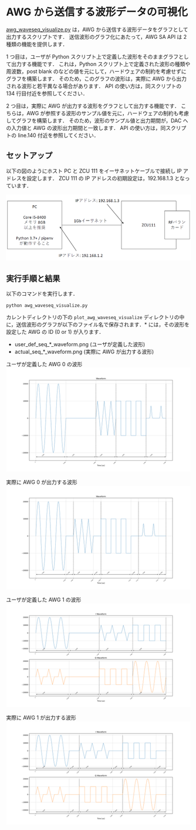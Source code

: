 # AWG から送信する波形データの可視化

[awg_waveseq_visualize.py](./awg_waveseq_visualize.py) は，AWG から送信する波形データをグラフとして出力するスクリプトです．
送信波形のグラフ化にあたって，AWG SA API は 2 種類の機能を提供します．

1 つ目は，ユーザが Python スクリプト上で定義した波形をそのままグラフとして出力する機能です．
これは，Python スクリプト上で定義された波形の種類や周波数，post blank のなどの値を元にして，ハードウェアの制約を考慮せずにグラフを構築します．
そのため，このグラフの波形は，実際に AWG から出力される波形と若干異なる場合があります．
API の使い方は，同スクリプトの 134 行目付近を参照してください．

2 つ目は，実際に AWG が出力する波形をグラフとして出力する機能です．
こちらは，AWG が参照する波形のサンプル値を元に，ハードウェアの制約も考慮してグラフを構築します．
そのため，波形のサンプル値と出力期間が，DAC への入力値と AWG の波形出力期間と一致します．
API の使い方は，同スクリプトの line.140 付近を参照してください．

## セットアップ

以下の図のようにホスト PC と ZCU 111 をイーサネットケーブルで接続し IP アドレスを設定します．
ZCU 111 の IP アドレスの初期設定は，192.168.1.3 となっています．  

![ホスト PC と ZCU 111 の接続](../../docs/images/setup_verify-1.png)

## 実行手順と結果

以下のコマンドを実行します．

```
python awg_waveseq_visualize.py
```

カレントディレクトリの下の `plot_awg_waveseq_visualize` ディレクトリの中に，送信波形のグラフが以下のファイル名で保存されます．\* には，その波形を設定した AWG の ID (0 or 1) が入ります．
- user_def_seq_*_waveform.png (ユーザが定義した波形)
- actual_seq_*_waveform.png (実際に AWG が出力する波形)

ユーザが定義した AWG 0 の波形  
![ユーザが定義した AWG 0 の波形](images/user_def_seq_0_waveform.png)

実際に AWG 0 が出力する波形  
![実際に AWG 0 が出力する波形](images/actual_seq_0_waveform.png)

ユーザが定義した AWG 1 の波形  
![ユーザが定義した AWG 1 の波形](images/user_def_seq_1_waveform.png)

実際に AWG 1 が出力する波形  
![実際に AWG 1 が出力する波形](images/actual_seq_1_waveform.png)
